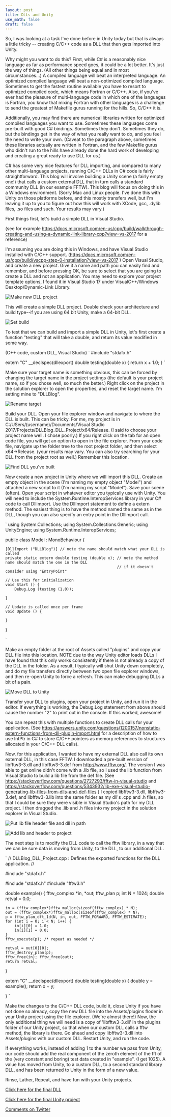 ```yaml
---
layout: post
title: DLLs and Unity
use_math: false
draft: false
---
```


So, I was looking at a task I've done before in Unity today but that is always a little tricky -- creating C/C++ code as a DLL that then gets imported into Unity.

Why might you want to do this? First, while C# is a reasonably nice language as far as performance speed goes, it could be a lot better. It's just the way of things. (All other things being equal and in most circumstances...) A compiled language will beat an interpreted language. An optimized compiled language will beat a non-optimized compiled language. Sometimes to get the fastest routine available you have to resort to optimized compiled code, which means Fortran or C/C++. Also, if you've ever had the pleasure of multi-language code in which one of the languages is Fortran, you know that mixing Fortran with other languages is a challenge to send the greatest of Makefile gurus running for the hills. So, C/C++ it is.

Additionally, you may find there are numerical libraries written for optimized compiled languages you want to use. Sometimes these languages come pre-built with good C# bindings. Sometimes they don't. Sometimes they do, but the bindings get in the way of what you really want to do, and you feel the need to write your own. (Caveat to the paragraph above, sometimes these libraries actually are written in Fortran, and the few Makefile gurus who didn't run to the hills have already done the hard work of developing and creating a great ready to use DLL for us.)

C# has some very nice features for DLL importing, and compared to many other multi-language projects, running C/C++ DLLs in C# code is fairly straightforward. This blog will involve building a Unity scene (a fairly empty one!) that calls a custom external DLL that in turn calls a standard community DLL (in our example FFTW). This blog will focus on doing this in a Windows environment. (Sorry Mac and Linux people. I've done this with Unity on those platforms before, and this mostly transfers well, but I'm leaving it up to you to figure out how this will work with XCode, gcc, .dylib files, .so files and such. Your results may vary.)

First things first, let's build a simple DLL in Visual Studio.

(see for example https://docs.microsoft.com/en-us/cpp/build/walkthrough-creating-and-using-a-dynamic-link-library-cpp?view=vs-2017 for a reference)

I'm assuming you are doing this in Windows, and have Visual Studio installed with C/C++ support.  (https://docs.microsoft.com/en-us/cpp/build/vscpp-step-0-installation?view=vs-2017 ) Open Visual Studio, and create a new project. Give it a name and path you can easily find and remember, and before pressing OK, be sure to select that you are going to create a DLL and not an application. You may need to explore your project template options, I found it in Visual Studio 17 under VisualC++/Windows Desktop/Dynamic-Link Library.

![Make new DLL project](/images/blog_2019_02_11/figure01.png)

This will create a simple DLL project. Double check your architecture and build type--if you are using 64 bit Unity, make a 64-bit DLL.

![Set build](/images/blog_2019_02_11/figure02.png)

To test that we can build and import a simple DLL in Unity, let's first create a function "testing" that will take a double, and return its value modified in some way.

(C++ code, custom DLL, Visual Studio)
`
#include "stdafx.h"

extern "C" __declspec(dllexport) double testing(double x) {
	return x + 1.0;
}
`

Make sure your target name is something obvious, this can be forced by changing the target name in the project settings (the default is your project name, so if you chose well, so much the better.) Right click on the project in the solution explorer to open the properties, and reset the target name. I'm setting mine to "DLLBlog".

![Rename target](/images/blog_2019_02_11/figure03.png)

Build your DLL. Open your file explorer window and navigate to where the DLL is built. This can be tricky. For me, my project is in C:/USers/(username)/Documents/Visual Studio 2017/Projects/DLLBlog_DLL_Project/x64/Release. (I said to choose your project name well. I chose poorly.) If you right click on the tab for an open code file, you will get an option to open in the file explorer. From your code file, navigate up the folder tree to the root project folder, and then select x64->Release. (your results may vary. You can also try searching for your DLL from the project root as well.) Remember this location.

![Find DLL you've built](/images/blog_2019_02_11/figure04.png)

Now create a new project in Unity where we will import this DLL. Create an empty object in the scene (I'm naming my empty object "Model") and attached a new script to it (I'm naming my script "Model"). Save your scene (often). Open your script in whatever editor you typically use with Unity. You will need to include the System.Runtime.InteropServices library in your C# code to call DllImport. Use the DllImport statement to define a extern method. The easiest thing is to have the method named the same as in the DLL, though you can also specify an entry point in the DllImport call. 

`
using System.Collections;
using System.Collections.Generic;
using UnityEngine;
using System.Runtime.InteropServices;

public class Model : MonoBehaviour {

	[DllImport ("DLLBlog")] // note the name should match what your DLL is called
	private static extern double testing (double x); // note the method name should match the one in the DLL
	                                                 // if it doesn't consider using "EntryPoint"

	// Use this for initialization
	void Start () {
		Debug.Log (testing (1.0));
		
	}
	
	// Update is called once per frame
	void Update () {
		
	}
}

`

Make an empty folder at the root of Assets called "plugins" and copy your DLL file into this location. NOTE due to the way Unity editor loads DLLs I have found that this only works consistently if there is not already a copy of the DLL in the folder. As a result, I typically will shut Unity down completely, and do my file transfers directly between two open file explorer windows, and then re-open Unity to force a refresh. This can make debugging DLLs a bit of a pain.

![Move DLL to Unity](/images/blog_2019_02_11/figure05.png)


Transfer your DLL to plugins, open your project in Unity, and run it in the editor. If everything is working, the Debug.Log statement from above should cause the number "2" to print out in the console. If this worked, awesome!



You can repeat this with multiple functions to create DLL calls for your application. (See https://answers.unity.com/questions/1200157/nonstatic-extern-functions-from-dll-plugin-import.html for a description of how to use IntPtr in C# to store C/C++ pointers as memory references to structures allocated in your C/C++ DLL calls).

Now, for this application, I wanted to have my external DLL also call its own external DLL, in this case FFTW. I downloaded a pre-built version of libfftw3-3.dll and libfftw3-3.def from http://www.fftw.org/. The version I was able to get online didn't come with a .lib file, so I used the lib function from Visual Studio to build a lib file from the def file. (See https://stackoverflow.com/questions/2727293/fftw-in-visual-studio and https://stackoverflow.com/questions/5343932/lib-exe-visual-studio-generating-lib-files-from-dlls-and-def-files ) I copied libfftw3-3.dll, libfftw3-3.def, and libfftw3-3.lib into the same folder as my dll's .cpp and .h files, so that I could be sure they were visible in Visual Studio's path for my DLL project. I then dragged the .lib and .h files into my project in the solution explorer in Visual Studio.

![Put lib file header file and dll in path](/images/blog_2019_02_11/figure06.png)

![Add lib and header to project](/images/blog_2019_02_11/figure07.png)


The next step is to modify the DLL code to call the fftw library, in a way that we can be sure data is moving from Unity, to the DLL, to our additional DLL.

`
// DLLBlog_DLL_Project.cpp : Defines the exported functions for the DLL application.
//

#include "stdafx.h"

#include "stdafx.h"
#include "fftw3.h"



double example()
{
	fftw_complex *in, *out;
	fftw_plan p;
	int N = 1024;
	double retval = 0.0;

	in = (fftw_complex*)fftw_malloc(sizeof(fftw_complex) * N);
	out = (fftw_complex*)fftw_malloc(sizeof(fftw_complex) * N);
	p = fftw_plan_dft_1d(N, in, out, FFTW_FORWARD, FFTW_ESTIMATE);
	for (int i = 0; i < N; i++) {
		in[i][0] = 1.0;
		in[i][1] = 0.0;
	}
	fftw_execute(p); /* repeat as needed */

	retval = out[0][0];
	fftw_destroy_plan(p);
	fftw_free(in); fftw_free(out);
	return retval;
}

extern "C" __declspec(dllexport)  double testing(double x) {
	double y = example();
	return x + y;

}
`

Make the changes to the C/C++ DLL code, build it, close Unity if you have not done so already, copy the new DLL file into the Assets/plugins floder in your Unity project using the file explorer. (We're almost there!) Now, the only additional thing we will need is a copy of 'libfftw3-3.dll' in the plugins folder of our Unity project, so that when our custom DLL calls a fftw method, the library is there. Go ahead and copy libfftw3-3.dll into Assets/plugins with our custom DLL. Restart Unity, and run the code.

If everything works, instead of adding 1 to the number we pass from Unity, our code should add the real component of the zeroth element of the fft of the (very constant and boring) test data created in "example". (I get 1025). A value has moved from Unity, to a custom DLL, to a second standard library DLL, and has been returned to Unity in the form of a new value.

Rinse, Lather, Repeat, and have fun with your Unity projects.



[Click here for the final DLL](/files/blog_2019_02_11/DLLBloc_DLL_Project.zip)

[Click here for the final Unity project](/files/blog_2019_02_11/DLLBlog.zip)

[Comments on Twitter](https://twitter.com/dajoiner/status/1083090925809795072)



